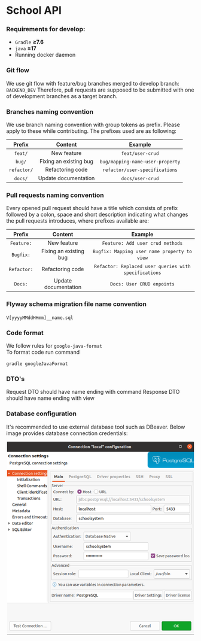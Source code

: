 # School API

### Requirements for develop:
- `Gradle` **&ge;7.6**
- `java` **&ge;17**
- Running docker daemon

### Git flow

We use git flow with feature/bug branches merged to develop branch: `BACKEND_DEV` Therefore, pull requests are supposed to be submitted with one of development branches as a target branch.

### Branches naming convention

We use branch naming convention with group tokens as prefix. Please apply to these while contributing. The prefixes used are as following:

|   Prefix    |        Content         |             Example              |
| :---------: | :--------------------: |:--------------------------------:|
|   `feat/`   |      New feature       |         `feat/user-crud`         |
|   `bug/`    | Fixing an existing bug | `bug/mapping-name-user-property` |
| `refactor/` |    Refactoring code    |  `refactor/user-specifications`  |
|   `docs/`   |  Update documentation  |         `docs/user-crud`         |


### Pull requests naming convention

Every opened pull request should have a title which consists of prefix followed by a colon, space and short description indicating what changes the pull requests introduces, where prefixes available are:

|   Prefix   |        Content         |                        Example                        |
| :--------: | :--------------------: |:-----------------------------------------------------:|
| `Feature:` |      New feature       |           `Feature: Add user crud methods`            |
| `Bugfix:`  | Fixing an existing bug |     `Bugfix: Mapping user name property to view`      |
| `Refactor:`|    Refactoring code    | `Refactor: Replaced user queries with specifications` |
|  `Docs:`   |  Update documentation  |              `Docs: User CRUD enpoints`               |

### Flyway schema migration file name convention
`V[yyyyMMddHHmm]__name.sql`

### Code format
We follow rules for `google-java-format`\
To format code run command
```
gradle googleJavaFormat
```

### DTO's
Request DTO should have name ending with command
Response DTO should have name ending with view

### Database configuration
It's recommended to use external database tool such as DBeaver. Below image provides database connection credentials:
<p align="center">
  <img src="./img/database.png" width="500">
</p>
